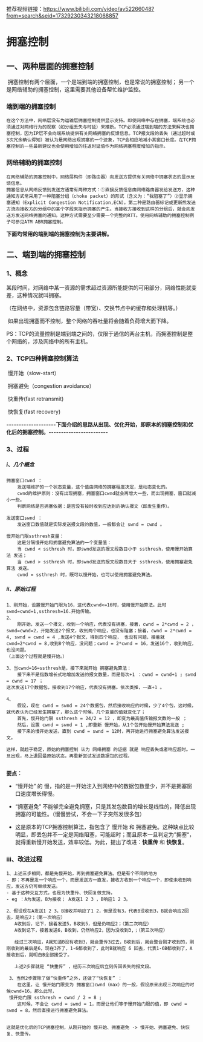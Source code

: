 推荐视频链接：https://www.bilibili.com/video/av52266048?from=search&seid=17329230343218068857

# 拥塞控制



## 一、两种层面的拥塞控制

​	拥塞控制有两个层面，一个是端到端的拥塞控制，也是常说的拥塞控制； 另一个是网络辅助的拥塞控制，这里需要其他设备帮忙维护监控。



### 端到端的拥塞控制

```
在这个方法中，网络层没有为运输层拥塞控制提供显示支持。即使网络中存在拥塞，端系统也必须通过对网络行为的观察（如分组丢失与时延）来推断。TCP必须通过端到端的方法来解决也拥塞控制，因为IP层不会向端系统提供有关网络拥塞的反馈信息。TCP报文段的丢失（通过超时或3次冗余确认得知）被认为是网络出现拥塞的一个迹象，TCP会相应地减小其窗口长度。在TCP拥塞控制的一些最新建议也会使用增加的往返时延值作为网络拥塞程度增加的指示。
```



### 网络辅助的拥塞控制

```
在网络辅助的拥塞控制中，网络层构件（即路由器）向发送方提供有关网络中拥塞状态的显示反馈信息。
拥塞信息从网络反馈到发送方通常有两种方式：①直接反馈信息由网络路由器发给发送方，这种通知方式常采用了一种阻塞分组（choke packet）的形式（含义为：“我阻塞了”）②显示拥塞通知（Explicit Congestion Notification,ECN）。第二种是路由器标记或更新熊发送方流向接收方的分组中的某个字段来指示拥塞的产生。当接收方接收到这样的分组后，就会向发送方发送网络拥塞的通知。这种方式需要至少需要一个完整的RTT。使用网络辅助的拥塞控制例子可参见ATM ABR拥塞控制。
```



**下面均常用的端到端的拥塞控制为主要讲解。**



## 二、端到端的拥塞控制

### 1、概念

​	某段时间，对网络中某一资源的需求超过资源所能提供的可用部分，网络性能就变差，这种情况就叫拥塞。

​	（在网络中，资源包含链路容量（带宽）、交换节点中的缓存和处理机等。）

​	如果出现拥塞而不控制，整个网络的吞吐量将会随着负荷增大而下降。

​	PS：TCP的流量控制是端到端之间的，仅限于通信的两台主机，而拥塞控制是整个网络的，涉及网络中的所有主机。



### 2、TCP四种拥塞控制算法

​	慢开始（slow-start）

​	拥塞避免（congestion avoidance）

​	快重传(fast retransmit)

​	快恢复(fast recovery)



**--------------------下面介绍的思路从出现、优化开始，即原本的拥塞控制和优化后的拥塞控制。------------------------**

### 3、过程

##### i、几个概念

```
拥塞窗口cwnd ：
	发送端维护的一个状态变量，这个值由网络的拥塞程度决定，是动态变化的。
	cwnd的维护原则：没有出现拥塞，拥塞窗口cwnd就会再增大一些，而出现拥塞，窗口就减小一些。
	判断网络是否拥塞依据：是否没有按时收到应达到的确认报文（即发生重传）。
	
发送窗口swnd ：
	发送窗口数值就是实际发送报文段的数值，一般都会让 swnd = cwnd 。
	
慢开始门限ssthresh变量：
	这是分隔慢开始和拥塞避免算法的一个变量值：
	当 cwnd < ssthresh 时，即swnd发送的报文段数目小于 ssthresh，使用慢开始算法 发送；
	当 cwnd > ssthresh 时，即swnd发送的报文段数目大于 ssthresh，使用拥塞避免算法 发送。
	cwnd = ssthresh 时，既可以慢开始，也可以使用拥塞避免算法。
```

##### ii、原始过程

```
1、刚开始，设置慢开始门限为16，这代表cwnd<=16时，使用慢开始算法。此时swnd=cwnd=1,ssthresh=16.开始传输。
2、
    刚开始，发送一个报文，收到一个响应，代表没有拥塞，接着，cwnd = 2*cwnd = 2 ，swnd=cwnd=2，开始发送2个报文，收到两个响应，也没有阻塞；接着，cwnd = 2*cwnd = 4, swnd = cwnd = 4 ,发送4个报文，得到四个响应， 也没有问题，接着就 cwnd=2*cwnd = 8,收到8个响应，没问题；cwnd = 2*cwnd = 16，发送16个，收到响应，也没问题。
（上面这个过程就是慢开始。）

3、当cwnd=16=ssthresh是，接下来就开始 拥塞避免算法：
	接下来不是指数增长式地增加发送的报文数量，而是每次+1 ：cwnd = cwnd+1 ; swnd = cwnd = 17 ；
这次发送17个数据包，接收到17个响应，代表没有拥塞。依次类推，一直+1 。

4、
	假设，现在 cwnd = swnd = 24个数据包，然后接收响应的时候，少了4个包，这时候，就代表认为已经发生拥塞了，那么这个时候，几个变量的值就变化了；
	首先，慢开始门限 ssthresh = 24/2 = 12 ，即变为最高值传输报文数的一般 ；
	然后，设置 cwnd = swnd = 1 ,即重新 慢开始，从1个包开始慢开始算法发送 ;
	接下来的慢开始发送，直到 cwnd = swnd = 12时，再开始进行拥塞避免算法发送报文。
	
这样，就趋于稳定，原始的拥塞控制 认为 网络拥塞 的证据 就是 响应丢失或者响应超时。一旦出现，马上退回最原始状态，再重新尝试发送数据包的过程。


```

**要点：**

- “慢开始” 的 慢，指的是一开始注入到网络中的数据包数量少，并不是拥塞窗口速度增长得慢。
- “拥塞避免” 不能够完全避免拥塞，只是其发包数目的增长是线性的，降低出现拥塞的可能性。（慢慢尝试，不会一下子突然发很多包）

- 这是原本的TCP拥塞控制算法，指包含了 慢开始 和 拥塞避免。这种缺点比较明显，即丢包并不一定是网络阻塞，可能超时；而且原本一旦判定为”拥塞“，就得重新慢开始发送，效率较低。为此，提出了改进：**快重传** 和 **快恢复**。



### iii、改进过程

```
1、上述三步相同，都是先慢开始，再到拥塞避免算法。但是有个不同的地方
- 即：不再是发一个响应一个，而是发送方一直发，接收方收到一个响应一个，即使未收到响应，发送方仍可继续发送。
- 基于这种交互方式，也是为快重传、快回复做支持。
- eg ：A为发送，B为接收； A发送1 2 3 ，B响应1 2 3。

2、假设现在A发送1 2 3，B接收并响应了1 2，但是没有3，代表B没收到3，B就会响应2回去，是响应2；（第一次响应）
   A收到后，记下，接着发送5，B收到5，但是仍响应2；（第二次响应）
   A收到记下，接着发送6，B收到，仍然响应2，因为没收到3,；（第三次响应）
   
   经过三次响应，A就知道B没有收到3，就会重传3过去，B收到后，就会整合刚才收到的，刚刚收到的最后是6，现在3齐了，1-6都收到了，此时B就响应 6 回去，代表1-6B都收到了，A接收到后，就明白B全部接受了。
   
   上述2步骤就是 “快重传” ，经历三次响应后立刻传回丢失的报文段。
   
 3、当然2步骤除了做“快重传”之外，还做了“快恢复” ：
 	在这里，让 慢开始门限变为 拥塞窗口cwnd（max）的一般，假设原来出现三次响应的时候cwnd=16，那么此时，
 慢开始门限 ssthresh = cwnd / 2 = 8 ;
 	这时候，不会让 cwnd = swnd = 1，而是让他们等于慢开始门限的值，即 cwnd = swnd = 8，然后直接进行拥塞避免算法。
 	
 	
这就是优化后的TCP拥塞控制，从刚开始的 慢开始、拥塞避免 -> 慢开始、拥塞避免、快恢复、快重传。
   

```



















































